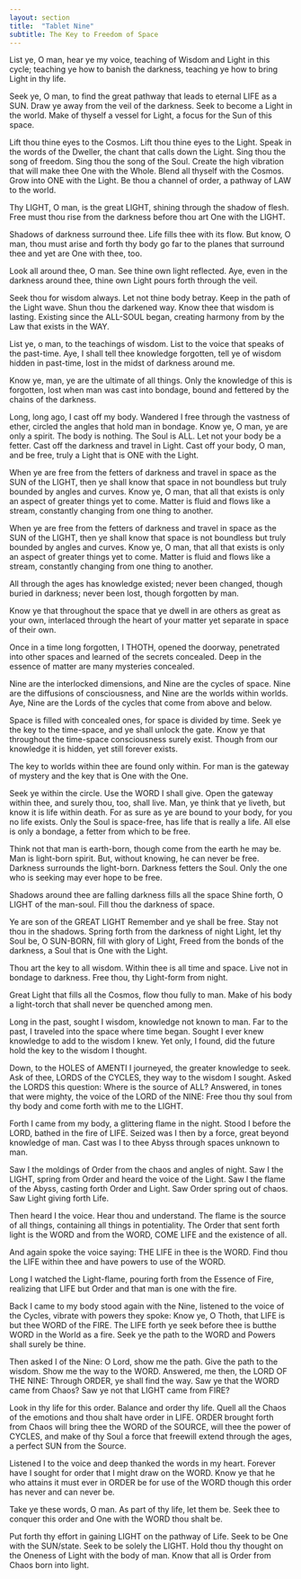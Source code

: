 ```yaml
---
layout: section
title:  "Tablet Nine"
subtitle: The Key to Freedom of Space
---
```


List ye, O man, hear ye my voice,
teaching of Wisdom and Light in this cycle;
teaching ye how to banish the darkness,
teaching ye how to bring Light in thy life.

Seek ye, O man, to find the great pathway
that leads to eternal LIFE as a SUN.
Draw ye away from the veil of the darkness.
Seek to become a Light in the world.
Make of thyself a vessel for Light,
a focus for the Sun of this space.

Lift thou thine eyes to the Cosmos.
Lift thou thine eyes to the Light.
Speak in the words of the Dweller,
the chant that calls down the Light.
Sing thou the song of freedom.
Sing thou the song of the Soul.
Create the high vibration
that will make thee One with the Whole.
Blend all thyself with the Cosmos.
Grow into ONE with the Light.
Be thou a channel of order,
a pathway of LAW to the world.

Thy LIGHT, O man, is the great LIGHT,
shining through the shadow of flesh.
Free must thou rise from the darkness
before thou art One with the LIGHT.


Shadows of darkness surround thee.
Life fills thee with its flow.
But know, O man, thou must arise
and forth thy body go
far to the planes that surround thee
and yet are One with thee, too.

Look all around thee, O man.
See thine own light reflected.
Aye, even in the darkness around thee,
thine own Light pours forth through the veil.

Seek thou for wisdom always.
Let not thine body betray.
Keep in the path of the Light wave.
Shun thou the darkened way.
Know thee that wisdom is lasting.
Existing since the ALL-SOUL began,
creating harmony from by the
Law that exists in the WAY.

List ye, o man, to the teachings of wisdom.
List to the voice that speaks of the past-time.
Aye, I shall tell thee knowledge forgotten,
tell ye of wisdom hidden in past-time,
lost in the midst of darkness around me.

Know ye, man,
ye are the ultimate of all things.
Only the knowledge of this is forgotten,
lost when man was cast into bondage,
bound and fettered
by the chains of the darkness.

Long, long ago, I cast off my body.
Wandered I free
through the vastness of ether,
circled the angles
that hold man in bondage.
Know ye, O man, ye are only a spirit.
The body is nothing.
The Soul is ALL.
Let not your body be a fetter.
Cast off the darkness and travel in Light.
Cast off your body, O man, and be free,
truly a Light that is ONE with the Light.

When ye are free from the fetters of darkness
and travel in space as the SUN of the LIGHT,
then ye shall know that space in not boundless
but truly bounded by angles and curves.
Know ye, O man, that all that exists
is only an aspect of greater things yet to come.
Matter is fluid and flows like a stream,
constantly changing from one thing to another.

When ye are free from the fetters of darkness
and travel in space as the SUN of the LIGHT,
then ye shall know that space is not boundless
but truly bounded by angles and curves.
Know ye, O man, that all that exists
is only an aspect of greater things yet to come.
Matter is fluid and flows like a stream,
constantly changing from one thing to another.

All through the ages has knowledge existed;
never been changed, though buried in darkness;
never been lost, though forgotten by man.

Know ye that throughout the space
that ye dwell in
are others as great as your own,
interlaced through the heart of your matter
yet separate in space of their own.

Once in a time long forgotten,
I THOTH, opened the doorway,
penetrated into other spaces
and learned of the secrets concealed.
Deep in the essence of matter
are many mysteries concealed.

Nine are the interlocked dimensions,
and Nine are the cycles of space.
Nine are the diffusions of consciousness,
and Nine are the worlds within worlds.
Aye, Nine are the Lords of the cycles
that come from above and below.

Space is filled with concealed ones,
for space is divided by time.
Seek ye the key to the time-space,
and ye shall unlock the gate.
Know ye that throughout the time-space
consciousness surely exist.
Though from our knowledge it is hidden,
yet still forever exists.

The key to worlds within thee
are found only within.
For man is the gateway of mystery
and the key that is One with the One.

Seek ye within the circle.
Use the WORD I shall give.
Open the gateway within thee,
and surely thou, too, shall live.
Man, ye think that ye liveth,
but know it is life within death.
For as sure as ye are bound to your body,
for you no life exists.
Only the Soul is space-free,
has life that is really a life.
All else is only a bondage,
a fetter from which to be free.

Think not that man is earth-born,
though come from the earth he may be.
Man is light-born spirit.
But, without knowing, he can never be free.
Darkness surrounds the light-born.
Darkness fetters the Soul.
Only the one who is seeking
may ever hope to be free.

Shadows around thee are falling
darkness fills all the space
Shine forth, O LIGHT of the man-soul.
Fill thou the darkness of space.

Ye are son of the GREAT LIGHT
Remember and ye shall be free.
Stay not thou in the shadows.
Spring forth from the darkness of night
Light, let thy Soul be, O SUN-BORN,
fill with glory of Light,
Freed from the bonds of the darkness,
a Soul that is One with the Light.

Thou art the key to all wisdom.
Within thee is all time and space.
Live not in bondage to darkness.
Free thou, thy Light-form from night.

Great Light that fills all the Cosmos,
flow thou fully to man.
Make of his body a light-torch
that shall never be quenched among men.


Long in the past, sought I wisdom,
knowledge not known to man.
Far to the past, I traveled
into the space where time began.
Sought I ever knew knowledge
to add to the wisdom I knew.
Yet only, I found, did the future
hold the key to the wisdom I thought.

Down, to the HOLES of AMENTI
I journeyed, the greater knowledge to seek.
Ask of thee, LORDS of the CYCLES,
they way to the wisdom I sought.
Asked the LORDS this question:
Where is the source of ALL?
Answered, in tones that were mighty,
the voice of the LORD of the NINE:
Free thou thy soul from thy body
and come forth with me to the LIGHT.

Forth I came from my body,
a glittering flame in the night.
Stood I before the LORD,
bathed in the fire of LIFE.
Seized was I then by a force,
great beyond knowledge of man.
Cast was I to thee Abyss
through spaces unknown to man.

Saw I the moldings of Order
from the chaos and angles of night.
Saw I the LIGHT, spring from Order
and heard the voice of the Light.
Saw I the flame of the Abyss,
casting forth Order and Light.
Saw Order spring out of chaos.
Saw Light giving forth Life.

Then heard I the voice.
Hear thou and understand.
The flame is the source of all things,
containing all things in potentiality.
The Order that sent forth light
is the WORD and from the WORD,
COME LIFE and the existence of all.

And again spoke the voice saying:
THE LIFE in thee is the WORD.
Find thou the LIFE within thee
and have powers to use of the WORD.

Long I watched the Light-flame,
pouring forth from the Essence of Fire,
realizing that LIFE but Order
and that man is one with the fire.

Back I came to my body
stood again with the Nine,
listened to the voice of the Cycles,
vibrate with powers they spoke:
Know ye, O Thoth, that LIFE
is but thee WORD of the FIRE.
The LIFE forth ye seek before thee
is butthe WORD in the World as a fire.
Seek ye the path to the WORD and Powers
shall surely be thine.

Then asked I of the Nine:
O Lord, show me the path.
Give the path to the wisdom.
Show me the way to the WORD.
Answered, me then,
the LORD OF THE NINE:
Through ORDER, ye shall find the way.
Saw ye that the WORD came from Chaos?
Saw ye not that LIGHT came from FIRE?

Look in thy life for this order.
Balance and order thy life.
Quell all the Chaos of the emotions
and thou shalt have order in LIFE.
ORDER brought forth from Chaos
will bring thee the WORD of the SOURCE,
will thee the power of CYCLES,
and make of thy Soul a force that
freewill extend through the ages,
a perfect SUN from the Source.

Listened I to the voice
and deep thanked the words in my heart.
Forever have I sought for order
that I might draw on the WORD.
Know ye that he who attains it
must ever in ORDER be for use
of the WORD though this order
has never and can never be.

Take ye these words, O man.
As part of thy life, let them be.
Seek thee to conquer this order
and One with the WORD thou shalt be.

Put forth thy effort in gaining LIGHT
on the pathway of Life.
Seek to be One with the SUN/state.
Seek to be solely the LIGHT.
Hold thou thy thought on the Oneness
of Light with the body of man.
Know that all is Order from Chaos
born into light.
